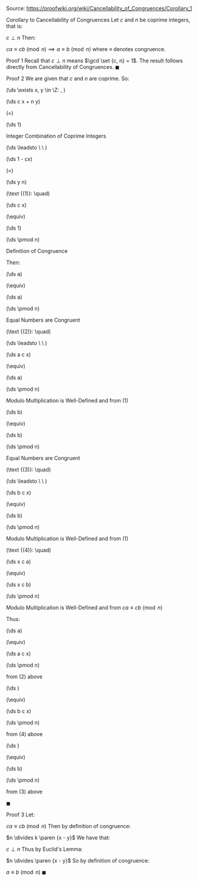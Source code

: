 # 

Source: https://proofwiki.org/wiki/Cancellability_of_Congruences/Corollary_1



Corollary to Cancellability of Congruences
Let $c$ and $n$ be coprime integers, that is:

$c \perp n$
Then:

$c a \equiv c b \pmod n \implies a \equiv b \pmod n$
where $\equiv$ denotes congruence.


Proof 1
Recall that $c \perp n$ means $\gcd \set {c, n} = 1$.
The result follows directly from Cancellability of Congruences.
$\blacksquare$


Proof 2
We are given that $c$ and $n$ are coprime.
So:










\(\ds \exists x, y \in \Z: \, \)



\(\ds c x + n y\)

\(=\)







\(\ds 1\)





Integer Combination of Coprime Integers








\(\ds \leadsto \ \ \)





\(\ds 1 - cx\)

\(=\)







\(\ds y n\)










\(\text {(1)}: \quad\)









\(\ds c x\)

\(\equiv\)







\(\ds 1\)

\(\ds \pmod n\)



Definition of Congruence




Then:














\(\ds a\)

\(\equiv\)







\(\ds a\)

\(\ds \pmod n\)



Equal Numbers are Congruent




\(\text {(2)}: \quad\)



\(\ds \leadsto \ \ \)





\(\ds a c x\)

\(\equiv\)







\(\ds a\)

\(\ds \pmod n\)



Modulo Multiplication is Well-Defined and from $(1)$














\(\ds b\)

\(\equiv\)







\(\ds b\)

\(\ds \pmod n\)



Equal Numbers are Congruent




\(\text {(3)}: \quad\)



\(\ds \leadsto \ \ \)





\(\ds b c x\)

\(\equiv\)







\(\ds b\)

\(\ds \pmod n\)



Modulo Multiplication is Well-Defined and from $(1)$




\(\text {(4)}: \quad\)









\(\ds x c a\)

\(\equiv\)







\(\ds x c b\)

\(\ds \pmod n\)



Modulo Multiplication is Well-Defined and from $c a \equiv c b \pmod n$




Thus:














\(\ds a\)

\(\equiv\)







\(\ds a c x\)

\(\ds \pmod n\)



from $(2)$ above














\(\ds \)

\(\equiv\)







\(\ds b c x\)

\(\ds \pmod n\)



from $(4)$ above














\(\ds \)

\(\equiv\)







\(\ds b\)

\(\ds \pmod n\)



from $(3)$ above



$\blacksquare$


Proof 3
Let:

$c a \equiv c b \pmod n$
Then by definition of congruence:

$n \divides k \paren {x - y}$
We have that:

$c \perp n$
Thus by Euclid's Lemma:

$n \divides \paren {x - y}$
So by definition of congruence:

$a \equiv b \pmod n$
$\blacksquare$





